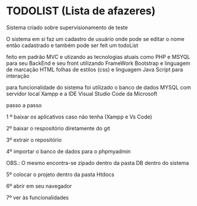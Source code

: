 # TODOLIST (Lista de afazeres)

Sistema criado sobre supervisionamento de teste

O sistema em si faz um cadastro de usuário onde pode se editar  o nome então cadastrado e também pode ser feit um todoList

feito em padrão MVC e utizando as tecnologias atuais como PHP e MSYQL para seu BackEnd e seu front utilizando FrameWork Bootstrap e linguagem de marcação HTML folhas de estilos (css) e linguagem Java Script para interação


para funcionalidade do sistema foi utilizado o banco de dados MYSQL com servidor local Xampp
e a IDE Visual Studio Code da Microsoft

passo a passo 


1 º baixar os aplicativos caso não tenha (Xampp e Vs Code)

2º  baixar o respositório diretamente do git

3º  extrair o repositório

4º  importar o banco de dados para o phpmyadmin 

OBS.: O mesmo encontra-se zipado dentro da pasta DB dentro do sistema

5º colocar o projeto dentro da pasta Htdocs


6º abrir em seu navegador

7º ver às funcionalidades


